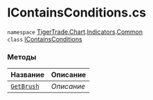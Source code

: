 
# IContainsConditions.cs
`namespace` [TigerTrade.Chart](../../../TigerTrade.Chart.md).[Indicators](../../../TigerTrade.Chart/Indicators.md).[Common](../../../TigerTrade.Chart/Indicators/Common.md)  
    `class` [IContainsConditions](../../IContainsConditions.cs.md)

### Методы
| Название | Описание |
| --- | --- |
| [`GetBrush`](./Методы/GetBrush.md) | *Описание* |
